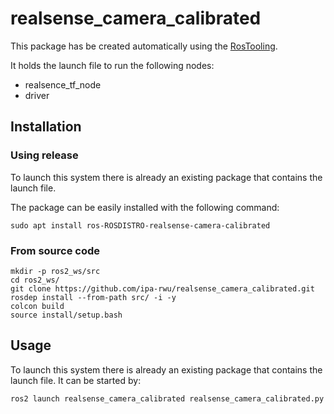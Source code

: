 # realsense_camera_calibrated

This package has be created automatically using the [RosTooling](https://github.com/ipa320/RosTooling).


It holds the launch file to run the following nodes:
- realsence_tf_node
- driver


## Installation

### Using release

To launch this system there is already an existing package that contains the launch file.

The package can be easily installed with the following command:

```
sudo apt install ros-ROSDISTRO-realsense-camera-calibrated
```


### From source code
```
mkdir -p ros2_ws/src
cd ros2_ws/
git clone https://github.com/ipa-rwu/realsense_camera_calibrated.git
rosdep install --from-path src/ -i -y
colcon build
source install/setup.bash
```

## Usage

To launch this system there is already an existing package that contains the launch file. It can be started by:

```
ros2 launch realsense_camera_calibrated realsense_camera_calibrated.py
```
